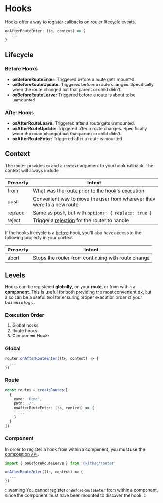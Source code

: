 # Hooks

Hooks offer a way to register callbacks on router lifecycle events.  

```ts
onAfterRouteEnter: (to, context) => {
   ...
}
```

## Lifecycle

### Before Hooks

- **onBeforeRouteEnter:** Triggered before a route gets mounted.
- **onBeforeRouteUpdate:** Triggered before a route changes. Specifically when the route changed but that parent or child didn’t.
- **onBeforeRouteLeave:** Triggered before a route is about to be unmounted

### After Hooks

- **onAfterRouteLeave:** Triggered after a route gets unmounted.
- **onAfterRouteUpdate:** Triggered after a route changes. Specifically when the route changed but that parent or child didn’t.
- **onAfterRouteEnter:** Triggered after a route is mounted

## Context

The router provides `to` and a `context` argument to your hook callback. The context will always include

| Property | Intent |
| ---- | ---- |
| from | What was the route prior to the hook's execution |
| push | Convenient way to move the user from wherever they were to a new route |
| replace | Same as push, but with `options: { replace: true }` |
| reject | Trigger a [rejection](/advanced-concepts/rejections) for the router to handle |

If the hooks lifecycle is a [before](/advanced-concepts/hooks#before-hooks) hook, you'll also have access to the following property in your context

| Property | Intent |
| ---- | ---- |
| abort | Stops the router from continuing with route change |

## Levels

Hooks can be registered **globally**, on your **route**, or from within a **component**. This is useful for both providing the most convenient dx, but also can be a useful tool for ensuring proper execution order of your business logic.

### Execution Order

1. Global hooks
1. Route hooks
1. Component Hooks

### Global

```ts
router.onAfterRouteEnter((to, context) => {
  ...
})
```

### Route

```ts
const routes = createRoutes([
  {
    name: 'Home',
    path: '/',
    onAfterRouteEnter: (to, context) => {
      ...
    }
  }
])
```

### Component

In order to register a hook from within a component, you must use the [composition API](https://vuejs.org/guide/extras/composition-api-faq.html#composition-api-faq).

```ts
import { onBeforeRouteLeave } from '@kitbag/router'

onAfterRouteEnter((to, context) => {
  ...
})
```

:::warning
You cannot register `onBeforeRouteEnter` from within a component, since the component must have been mounted to discover the hook.
:::
